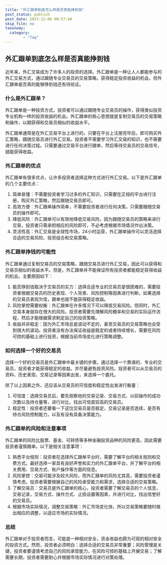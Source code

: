 ```yaml
---
title: "外汇跟单到底怎么样是否真能挣到钱"
post_status: publish
post_date: 2023-12-06 00:57:40
skip_file: no
taxonomy:
  category:
        - "faq"
---
```


## 外汇跟单到底怎么样是否真能挣到钱

近年来，外汇交易成为了许多人的投资的选择。外汇跟单是一种让人人都能参与的外汇交易方式，通过跟随专业交易员的交易策略，获得稳定投资收益的机会。但外汇跟单是否真的能够挣到钱还有待验证。

### 什么是外汇跟单？

外汇跟单是一种投资方式，投资者可以通过跟随专业交易员的操作，获得类似投资专业机构一样的投资收益的机会。外汇跟单的核心思想就是复制交易员的交易策略和操作，以期获得和交易员相似的收益水平。

外汇跟单通常是在外汇交易平台上进行的，只要在平台上注册完毕后，即可购买外汇策略，跟随交易员进行外汇交易。投资者不需要学习外汇交易的知识，也不需要进行任何决策过程。只需要通过交易平台进行跟单，然后等待交易员的交易信号，就能获得收益。

### 外汇跟单的优点

外汇跟单有很多优点，让许多投资者选择这种方式进行外汇交易。以下是外汇跟单的几个主要优点：

1. 简单易懂：不需要投资者学习过多的外汇知识，只需要在正规的平台进行注册，购买外汇策略，然后跟随交易员即可。
2. 高效方便：外汇跟单操作简单，不需要投资者进行任何决策。只需要跟随交易员的操作即可。
3. 降低风险：外汇跟单可以有效地降低交易风险，因为跟随交易员的策略来进行交易，投资者只需承担相应的风险即可，不必考虑根据市场情况作出决策。
4. 灵活性高：外汇交易是全球性市场，24小时运营，外汇跟单操作可以灵活选择合适的交易风险、投资组合和交易策略。

### 外汇跟单挣钱的可能性

外汇跟单通过复制交易员的交易策略，跟随交易员进行外汇交易，因此可以获得和交易员相似的收益水平。但是，外汇跟单并不能保证所有投资者都能稳定获得收益的机会。主要原因如下：

1. 能否挣到钱取决于交易员的实力：选择合适专业的交易员是很困难的，需要投资者根据交易员的历史表现、个人背景、风险控制等因素进行判断。如果选择的交易员表现欠佳，跟单也就不能获得稳定收益。
2. 风险掌控需要权衡：外汇跟单在许多情况下可以降低交易风险。但同时，外汇交易本身就存在很大的风险。投资者需要先理解风险概率和交易的实际运作流程，然后才能根据需求制定自己的投资策略。
3. 收益并非稳定：因为外汇市场总是波动不定的，甚至交易员的交易策略也会受到很大的波动。投资者没有办法保证收益是稳定的或者持续增长，需要在风险可控的基础上进行投资，根据当前市场变化进行策略调整。

### 如何选择一个好的交易员

选择一个好的交易员是外汇跟单中最关键的步骤。通过选择一个靠谱的、专业的交易员，投资者才能获得稳定的收益，并尽量避免投资风险。投资者可以从交易员的资料、历史表现、交易记录等因素出发，来选择一个委托。

除了以上因素之外，还应该从交易员的可信度和稳定性出发进行衡量：

1. 可信度：选择交易员后，要先观察他的交易记录、交易方式、以前操作的成功次数以及持仓量等，进行对比，找出可信度较高的交易员。
2. 稳定性：投资者还要看一下这位交易员是否稳定，交易记录是否连续，是否有持仓风险控制能力，以及有没有具备决策能力。

### 外汇跟单的风险和注意事项

外汇跟单的风险比股票、基金、可转债等多种金融投资品种的风险更高，因此需要投资者谨慎跟单。以下是相关注意事项：

1. 熟悉平台规则：投资者在选择外汇跟单平台时，需要了解平台的相关规则和交费方式。最好选择一家具有良好声誉和实力的外汇跟单平台，并了解平台的相关费用、交易方式、账户操作等方面的信息。
2. 风险掌控：交易可能涉及较大风险，而外汇跟单的风险尤其高，需要投资者谨慎考虑。投资者需要根据自己的风险承受能力和需求，选择合适的交易策略。
3. 了解交易员：交易员是外汇跟单的核心，投资者需要了解交易员的个人信息，交易记录，交易方式、操作方式、止损设置等因素，并进行对比，找出信誉好的交易员。
4. 根据市场实际情况，调整交易策略：外汇市场变化快，所以交易策略要随时做出相应的调整，以适应市场的实际情况。

### 总结

外汇跟单对于投资者而言，可能是一种相对安全，资金收益也颇为可观的相对安全的投资方式。然而，投资者必须明白：选择合适的交易员非常重要；风险管理是关键，投资者要谨慎考虑自己的风险承受能力，在风险可控的基础上开展交易；了解需要长期，投资者需要耐心并根据市场实际情况进行对策处理。
